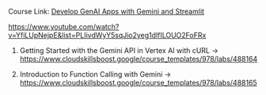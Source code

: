 Course Link: [Develop GenAI Apps with Gemini and Streamlit](https://www.cloudskillsboost.google/course_templates/978)

https://www.youtube.com/watch?v=YfiLUpNejpE&list=PLIivdWyY5sqJio2yeg1dlfILOUO2FoFRx

1. Getting Started with the Gemini API in Vertex AI with cURL -> https://www.cloudskillsboost.google/course_templates/978/labs/488164

2. Introduction to Function Calling with Gemini -> https://www.cloudskillsboost.google/course_templates/978/labs/488165